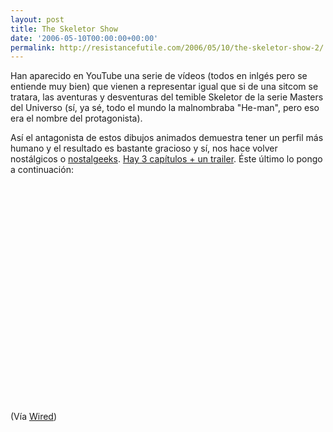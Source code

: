```yaml
---
layout: post
title: The Skeletor Show
date: '2006-05-10T00:00:00+00:00'
permalink: http://resistancefutile.com/2006/05/10/the-skeletor-show-2/
---
```

Han aparecido en YouTube una serie de vídeos (todos en inlgés pero se entiende muy bien) que vienen a representar igual que si de una sitcom se tratara, las aventuras y desventuras del temible Skeletor de la serie Masters del Universo (sí, ya sé, todo el mundo la malnombraba "He-man", pero eso era el nombre del protagonista).

Así el antagonista de estos dibujos animados demuestra tener un perfil más humano y el resultado es bastante gracioso y sí, nos hace volver nostálgicos o <a href="http://www.lafraise.com/tee-shirt-27327p8-nostalgeek.html">nostalgeeks</a>. <a href="http://www.youtube.com/view_play_list?p=C92B8ADA8247C55D">Hay 3 capítulos + un trailer</a>. Éste último lo pongo a continuación:

<object width="425" height="350"><param name="movie" value="http://www.youtube.com/v/1zBGW6CdlWo"></param><embed src="http://www.youtube.com/v/1zBGW6CdlWo" type="application/x-shockwave-flash" width="425" height="350"></embed></object>

(Vía <a href="http://blog.wired.com/tableofmalcontents/">Wired</a>)
